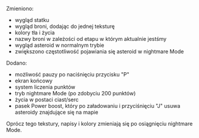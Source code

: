 Zmieniono:
- wygląd statku
- wygląd broni, dodając do jednej teksturę
- kolory tła i życia
- nazwy broni w zależości od etapu w którym aktualnie jestśmy
- wygląd asteroid w normalnym trybie
- zwiększono częstotliwość pojawiania się asteroid w nightmare Mode

Dodano:
- możliwość pauzy po naciśnięciu przycisku "P"
- ekran końcowy
- system liczenia punktów
- tryb nightmare Mode (po zdobyciu 200 punktów)
- życia w postaci ciast/serc
- pasek Power boost, który po załadowaniu i przyciśnięciu "J" usuwa asteroidy znajdujące się na mapie

Oprócz tego tekstury, napisy i kolory zmieniają się po osiągnięciu nightmare Mode.
